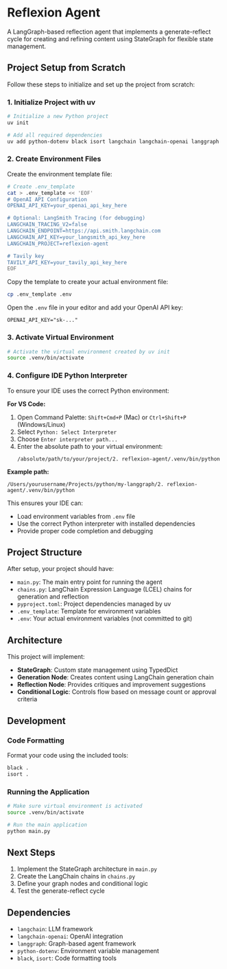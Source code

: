 # Reflexion Agent

A LangGraph-based reflection agent that implements a generate-reflect cycle for creating and refining content using StateGraph for flexible state management.

## Project Setup from Scratch

Follow these steps to initialize and set up the project from scratch:

### 1. Initialize Project with uv

```bash
# Initialize a new Python project
uv init

# Add all required dependencies  
uv add python-dotenv black isort langchain langchain-openai langgraph
```

### 2. Create Environment Files

Create the environment template file:

```bash
# Create .env_template
cat > .env_template << 'EOF'
# OpenAI API Configuration
OPENAI_API_KEY=your_openai_api_key_here

# Optional: LangSmith Tracing (for debugging)
LANGCHAIN_TRACING_V2=false
LANGCHAIN_ENDPOINT=https://api.smith.langchain.com
LANGCHAIN_API_KEY=your_langsmith_api_key_here
LANGCHAIN_PROJECT=reflexion-agent

# Tavily key
TAVILY_API_KEY=your_tavily_api_key_here
EOF
```

Copy the template to create your actual environment file:

```bash
cp .env_template .env
```

Open the `.env` file in your editor and add your OpenAI API key:

```
OPENAI_API_KEY="sk-..."
```

### 3. Activate Virtual Environment

```bash
# Activate the virtual environment created by uv init
source .venv/bin/activate
```

### 4. Configure IDE Python Interpreter

To ensure your IDE uses the correct Python environment:

**For VS Code:**
1. Open Command Palette: `Shift+Cmd+P` (Mac) or `Ctrl+Shift+P` (Windows/Linux)
2. Select `Python: Select Interpreter`
3. Choose `Enter interpreter path...`
4. Enter the absolute path to your virtual environment:
   ```
   /absolute/path/to/your/project/2. reflexion-agent/.venv/bin/python
   ```

**Example path:**
```
/Users/yourusername/Projects/python/my-langgraph/2. reflexion-agent/.venv/bin/python
```

This ensures your IDE can:
- Load environment variables from `.env` file
- Use the correct Python interpreter with installed dependencies
- Provide proper code completion and debugging

## Project Structure

After setup, your project should have:

- `main.py`: The main entry point for running the agent
- `chains.py`: LangChain Expression Language (LCEL) chains for generation and reflection  
- `pyproject.toml`: Project dependencies managed by uv
- `.env_template`: Template for environment variables
- `.env`: Your actual environment variables (not committed to git)

## Architecture

This project will implement:

- **StateGraph**: Custom state management using TypedDict
- **Generation Node**: Creates content using LangChain generation chain
- **Reflection Node**: Provides critiques and improvement suggestions
- **Conditional Logic**: Controls flow based on message count or approval criteria

## Development

### Code Formatting

Format your code using the included tools:

```bash
black .
isort .
```

### Running the Application

```bash
# Make sure virtual environment is activated
source .venv/bin/activate

# Run the main application
python main.py
```

## Next Steps

1. Implement the StateGraph architecture in `main.py`
2. Create the LangChain chains in `chains.py`
3. Define your graph nodes and conditional logic
4. Test the generate-reflect cycle

## Dependencies

- `langchain`: LLM framework
- `langchain-openai`: OpenAI integration
- `langgraph`: Graph-based agent framework
- `python-dotenv`: Environment variable management
- `black`, `isort`: Code formatting tools